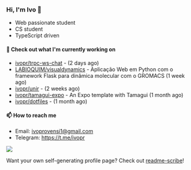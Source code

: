 ### Hi, I'm Ivo 👋

* Web passionate student
* CS student
* TypeScript driven

#### 👷 Check out what I'm currently working on

- [ivopr/trpc-ws-chat](https://github.com/ivopr/trpc-ws-chat) -  (2 days ago)
- [LABIOQUIM/visualdynamics](https://github.com/LABIOQUIM/visualdynamics) - Aplicação Web em Python com o framework Flask para dinâmica molecular com o GROMACS (1 week ago)
- [ivopr/unir](https://github.com/ivopr/unir) -  (2 weeks ago)
- [ivopr/tamagui-expo](https://github.com/ivopr/tamagui-expo) - An Expo template with Tamagui (1 month ago)
- [ivopr/dotfiles](https://github.com/ivopr/dotfiles) -  (1 month ago)

#### 📫 How to reach me

- Email: [ivoprovensi1@gmail.com](mailto://ivoprovensi1@gmail.com)
- Telegram: https://t.me/ivopr

![](https://github-readme-stats.vercel.app/api/top-langs/?username=ivopr&langs_count=10&layout=compact&theme=react&hide_border=true&bg_color=0D1117&title_color=5ce1e6&icon_color=5ce1e6)

Want your own self-generating profile page? Check out [readme-scribe](https://github.com/muesli/readme-scribe)!
